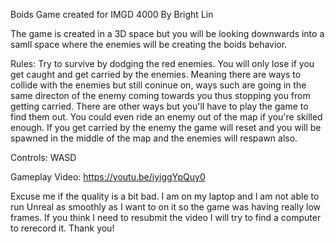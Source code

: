 Boids Game created for IMGD 4000
By Bright Lin

The game is created in a 3D space but you will be looking downwards into a samll space where the enemies will be creating the boids behavior. 

Rules:
Try to survive by dodging the red enemies. You will only lose if you get caught and get carried by the enemies. Meaning there are ways to collide with the enemies but still coninue on, ways such are going in the same directon of the enemy coming towards you thus stopping you from getting carried. There are other ways but you'll have to play the game to find them out. You could even ride an enemy out of the map if you're skilled enough. If you get carried by the enemy the game will reset and you will be spawned in the middle of the map and the enemies will respawn also. 

Controls:
WASD 


Gameplay Video:
https://youtu.be/iyiggYpQuy0

Excuse me if the quality is a bit bad. I am on my laptop and I am not able to run Unreal as smoothly as I want to on it so the game was having really low frames. If you think I need to resubmit the video I will try to find a computer to rerecord it. Thank you!